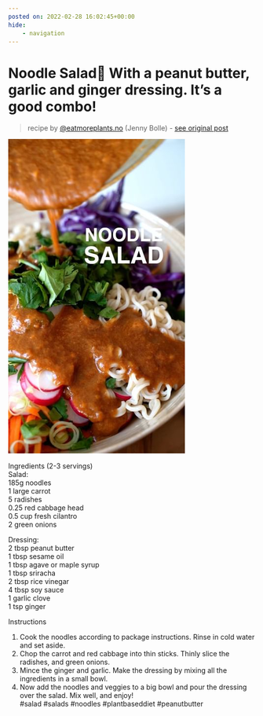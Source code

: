```yaml
---
posted on: 2022-02-28 16:02:45+00:00
hide:
    - navigation
---
```


# Noodle Salad🥗 With a peanut butter, garlic and ginger dressing. It’s a good combo! 

> recipe by [@eatmoreplants.no](https://www.instagram.com/eatmoreplants.no/) 
(Jenny Bolle) - [see original post](https://instagram.com/p/CahuD23KX6c)

![](../img/eatmoreplants.no_28-02-2022_1602.png)

  
Ingredients (2-3 servings)  
Salad:  
185g noodles  
1 large carrot  
5 radishes  
0.25 red cabbage head  
0.5 cup fresh cilantro  
2 green onions  
  
Dressing:  
2 tbsp peanut butter  
1 tbsp sesame oil  
1 tbsp agave or maple syrup  
1 tbsp sriracha  
2 tbsp rice vinegar  
4 tbsp soy sauce  
1 garlic clove  
1 tsp ginger  
  
Instructions  
1. Cook the noodles according to package instructions. Rinse in cold water and set aside.  
2. Chop the carrot and red cabbage into thin sticks. Thinly slice the radishes, and green onions.  
3. Mince the ginger and garlic. Make the dressing by mixing all the ingredients in a small bowl.  
4. Now add the noodles and veggies to a big bowl and pour the dressing over the salad. Mix well, and enjoy!   
\#salad \#salads \#noodles \#plantbaseddiet \#peanutbutter   